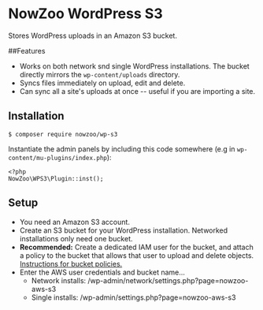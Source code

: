 # NowZoo WordPress S3

Stores WordPress uploads in an Amazon S3 bucket.

##Features

- Works on both network snd single WordPress installations. The bucket directly mirrors the `wp-content/uploads` directory.
- Syncs files immediately on upload, edit and delete.
- Can sync all a site's uploads at once -- useful if you are importing a site.

## Installation

````
$ composer require nowzoo/wp-s3
````


Instantiate the admin panels by including this code somewhere (e.g in `wp-content/mu-plugins/index.php`):

````
<?php
NowZoo\WPS3\Plugin::inst();
````

## Setup

- You need an Amazon S3 account.
- Create an S3 bucket for your WordPress installation. Networked installations only need one bucket.
- **Recommended:** Create a dedicated IAM user for the bucket, and attach a policy to the bucket that allows that user to upload and delete objects. [Instructions for bucket policies.](http://docs.aws.amazon.com/AmazonS3/latest/dev/example-bucket-policies.html)
- Enter the AWS user credentials and bucket name...
   - Network installs: /wp-admin/network/settings.php?page=nowzoo-aws-s3
   - Single installs: /wp-admin/settings.php?page=nowzoo-aws-s3



